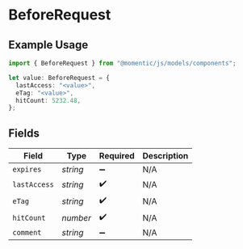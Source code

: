 # BeforeRequest

## Example Usage

```typescript
import { BeforeRequest } from "@momentic/js/models/components";

let value: BeforeRequest = {
  lastAccess: "<value>",
  eTag: "<value>",
  hitCount: 5232.48,
};
```

## Fields

| Field              | Type               | Required           | Description        |
| ------------------ | ------------------ | ------------------ | ------------------ |
| `expires`          | *string*           | :heavy_minus_sign: | N/A                |
| `lastAccess`       | *string*           | :heavy_check_mark: | N/A                |
| `eTag`             | *string*           | :heavy_check_mark: | N/A                |
| `hitCount`         | *number*           | :heavy_check_mark: | N/A                |
| `comment`          | *string*           | :heavy_minus_sign: | N/A                |
